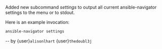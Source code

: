 Added new subcommand *settings* to output all current ansible-navigator 
settings to the menu or to stdout.

Here is an example invocation:
```bash
ansible-navigator settings
```

-- by {user}`alisonlhart` {user}`thedoubl3j`